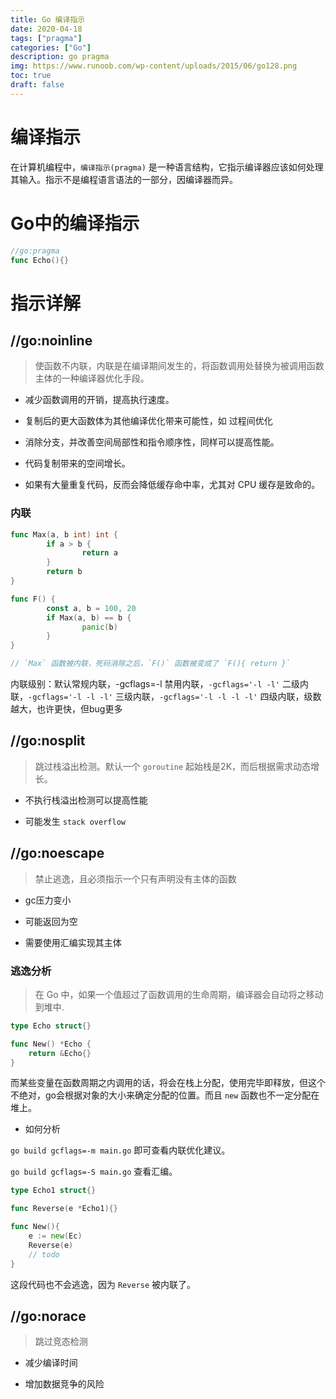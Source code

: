 ```yaml
---
title: Go 编译指示
date: 2020-04-18
tags: ["pragma"]
categories: ["Go"]
description: go pragma
img: https://www.runoob.com/wp-content/uploads/2015/06/go128.png
toc: true
draft: false
---
```



# 编译指示

在计算机编程中，`编译指示(pragma)` 是一种语言结构，它指示编译器应该如何处理其输入。指示不是编程语言语法的一部分，因编译器而异。


# Go中的编译指示

```go
//go:pragma
func Echo(){}
```

# 指示详解

## //go:noinline

> 使函数不内联，内联是在编译期间发生的，将函数调用处替换为被调用函数主体的一种编译器优化手段。

+ 减少函数调用的开销，提高执行速度。

+ 复制后的更大函数体为其他编译优化带来可能性，如 过程间优化

+ 消除分支，并改善空间局部性和指令顺序性，同样可以提高性能。

+ 代码复制带来的空间增长。

+ 如果有大量重复代码，反而会降低缓存命中率，尤其对 CPU 缓存是致命的。


### 内联

```go
func Max(a, b int) int {
        if a > b {
                return a
        }
        return b
}

func F() {
        const a, b = 100, 20
        if Max(a, b) == b {
                panic(b)
        }
}

// `Max` 函数被内联，死码消除之后，`F()` 函数被变成了 `F(){ return }`
```

内联级别：默认常规内联，-gcflags=-l 禁用内联，`-gcflags='-l -l'` 二级内联，`-gcflags='-l -l -l'` 三级内联，`-gcflags='-l -l -l -l'` 四级内联，级数越大，也许更快，但bug更多 



## //go:nosplit

> 跳过栈溢出检测。默认一个 `goroutine` 起始栈是2K，而后根据需求动态增长。

+ 不执行栈溢出检测可以提高性能

+ 可能发生 `stack overflow`


## //go:noescape

> 禁止逃逸，且必须指示一个只有声明没有主体的函数

+ gc压力变小

+ 可能返回为空

+ 需要使用汇编实现其主体

### 逃逸分析

> 在 Go 中，如果一个值超过了函数调用的生命周期，编译器会自动将之移动到堆中.

```go
type Echo struct{}

func New() *Echo {
    return &Echo{}
}
```

而某些变量在函数周期之内调用的话，将会在栈上分配，使用完毕即释放，但这个不绝对，go会根据对象的大小来确定分配的位置。而且 `new` 函数也不一定分配在堆上。

+ 如何分析

`go build gcflags=-m main.go` 即可查看内联优化建议。

`go build gcflags=-S main.go` 查看汇编。

```go
type Echo1 struct{}

func Reverse(e *Echo1){}

func New(){
    e := new(Ec)
    Reverse(e)
    // todo
}
```

这段代码也不会逃逸，因为 `Reverse` 被内联了。


## //go:norace

> 跳过竞态检测

+ 减少编译时间

+ 增加数据竞争的风险